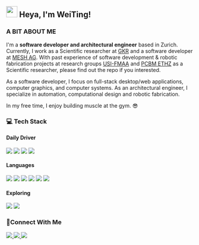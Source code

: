 ## <img src="https://media.giphy.com/media/hvRJCLFzcasrR4ia7z/giphy.gif" width="30px"/> Heya, I'm WeiTing!

### A BIT ABOUT ME

<div>
	<p>
		I'm a <strong>software developer and architectural engineer</strong> based in Zurich. Currently, I work as a Scientific researcher at <a
			href="https://dfab.ch/people/weiting-chen">GKR</a> and a software developer at <a href="https://github.com/Mesh-ch">MESH AG</a>.
		With past experience of software development & robotic fabrication projects at research groups <a href="https://github.com/USI-FMAA">USI-FMAA</a> and <a href="https://dfab.ch/teams/prof-dr-robert-flatt">PCBM ETHZ</a> as a Scientific researcher, please find out the repo if you interested.
	</p>
	<p>
		As a software developer, I focus on full-stack desktop/web applications, computer graphics, and computer systems. As an architectural engineer, I specialize in automation, computational design and robotic fabrication.
	</p> 
	<p>
		In my free time, I enjoy building muscle at the gym. 😎
	</p> 
</div>

<!-- Also, I am a part of collaborative researcher at <a href="https://dfab.ch/people/weiting-chen">ETHZ-NCCR</a>. I am passionate about <strong>software development, computational design, robotic fabrication, and computer graphics</strong>. -->
<!---->

### 💻 Tech Stack

#### Daily Driver

<div>
	<img src="https://img.shields.io/badge/NEOVIM-302D41?style=for-the-badge&logo=neovim"/>
	<img src="https://img.shields.io/badge/VSCODE-302D41?style=for-the-badge&logo=visual-studio"/>
	<img src="https://img.shields.io/badge/GIT-302D41?style=for-the-badge&logo=git"/>
	<img src="https://img.shields.io/badge/BASH-302D41?style=for-the-badge&logo=gnu-bash&logoColor=white"/>
<div>

#### Languages

<div>
	<img src="https://img.shields.io/badge/Python-14354C?style=for-the-badge&logo=python&logoColor=white"/>
	<img src= "https://img.shields.io/badge/TypeScript-14354C?style=for-the-badge&logo=typescript&logoColor=white"/>
	<img src="https://img.shields.io/badge/Lua-14354C?style=for-the-badge&logo=lua&logoColor=white"/>
	<!-- <img src="https://img.shields.io/badge/Lua-2C2D72?style=for-the-badge&logo=lua&logoColor=white"/> -->
	<img src="https://img.shields.io/badge/C-14354C?style=for-the-badge&logo=c&logoColor=white"/>
	<img src="https://img.shields.io/badge/C%2B%2B-14354C?style=for-the-badge&logo=c%2B%2B&logoColor=white"/>
	<img src="https://img.shields.io/badge/Dart-14354C?style=for-the-badge&logo=dart&logoColor=white"/>
<div>

#### Exploring

<div>
	<img src="https://img.shields.io/badge/Go-2C2D72?style=for-the-badge&logo=go&logoColor=white"/>
	<img src="https://img.shields.io/badge/Java-2C2D72?style=for-the-badge&logo=openjdk&logoColor=white"/>
</div>

### 💭Connect With Me

<a href="https://github.com/WeiTing1991">
<img src="https://img.shields.io/badge/GitHub-100000?style=for-the-badge&logo=github&logoColor=white">
</a>
<a href="https://weitingworks.com">
<img src="https://img.shields.io/badge/website-330F63?style=for-the-badge&logo=About.me&logoColor=white">
</a>
<a href="https://www.linkedin.com/in/chen-weiting/">
<img src="https://img.shields.io/badge/LinkedIn-0077B5?style=for-the-badge&logo=linkedin&logoColor=white">
</a>
